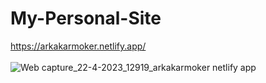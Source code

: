 # My-Personal-Site

https://arkakarmoker.netlify.app/
<br>
<br>
![Web capture_22-4-2023_12919_arkakarmoker netlify app](https://user-images.githubusercontent.com/91338507/233719332-77e6fd00-0653-4e00-b62c-5935da75b5f7.jpeg)

